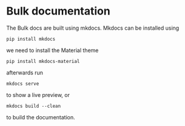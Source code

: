 # Bulk documentation

The Bulk docs are built using mkdocs. Mkdocs can be installed using

    pip install mkdocs

we need to install the Material theme

    pip install mkdocs-material

afterwards run

    mkdocs serve

to show a live preview, or

    mkdocs build --clean

to build the documentation.
